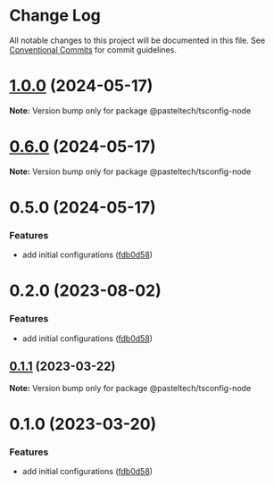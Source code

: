 # Change Log

All notable changes to this project will be documented in this file.
See [Conventional Commits](https://conventionalcommits.org) for commit guidelines.

# [1.0.0](https://github.com/pasteltech/coding-standard-typescript/compare/v0.6.2...v1.0.0) (2024-05-17)

**Note:** Version bump only for package @pasteltech/tsconfig-node





# [0.6.0](https://github.com/pasteltech/coding-standard-typescript/compare/v0.5.0...v0.6.0) (2024-05-17)

**Note:** Version bump only for package @pasteltech/tsconfig-node





# 0.5.0 (2024-05-17)


### Features

* add initial configurations ([fdb0d58](https://github.com/pasteltech/coding-standard-typescript/commit/fdb0d58d7a0bb85c80851aede7756b59a416f528))





# 0.2.0 (2023-08-02)


### Features

* add initial configurations ([fdb0d58](https://github.com/pasteltech/coding-standard-typescript/commit/fdb0d58d7a0bb85c80851aede7756b59a416f528))





## [0.1.1](https://github.com/pasteltech/coding-standard-typescript/compare/@pasteltech/tsconfig-node@0.1.0...@pasteltech/tsconfig-node@0.1.1) (2023-03-22)

**Note:** Version bump only for package @pasteltech/tsconfig-node





# 0.1.0 (2023-03-20)


### Features

* add initial configurations ([fdb0d58](https://github.com/pasteltech/coding-standard-typescript/commit/fdb0d58d7a0bb85c80851aede7756b59a416f528))
